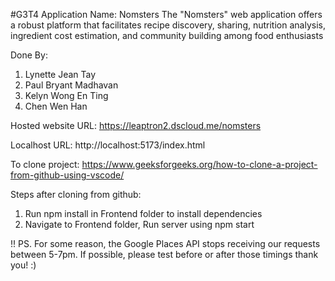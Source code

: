 #G3T4
Application Name: Nomsters
The "Nomsters" web application offers a robust platform that facilitates recipe discovery, sharing, nutrition analysis, ingredient cost estimation, and community building among food enthusiasts

Done By:
1. Lynette Jean Tay
2. Paul Bryant Madhavan
3. Kelyn Wong En Ting
4. Chen Wen Han

Hosted website URL: https://leaptron2.dscloud.me/nomsters

Localhost URL: http://localhost:5173/index.html

To clone project:
https://www.geeksforgeeks.org/how-to-clone-a-project-from-github-using-vscode/

Steps after cloning from github:
1. Run npm install in Frontend folder to install dependencies
2. Navigate to Frontend folder, Run server using npm start

!! PS. For some reason, the Google Places API stops receiving our requests between 5-7pm. If possible, please test before or after those timings thank you! :)
